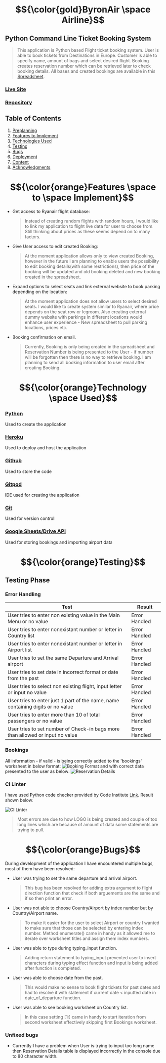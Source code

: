 # $${\color{gold}ByronAir \space Airline}$$

## **Python Command Line Ticket Booking System**

> This application is Python based Flight ticket booking system. User is able to book tickets from Destinations in Europe. Customer is able to specify name, amount of bags and select desired flight. Booking creates reservation number which can be retrieved later to check booking details.
> All bases and created bookings are available in this [Spreadsheet](https://docs.google.com/spreadsheets/d/13a70DgGfpnCKCHinh6Xt_CvlNsL3aNJ22Z5P98DCp1c/edit?usp=sharing).

### [Live Site](https://byron-air-b087f2b64028.herokuapp.com/)

### [Repository](https://github.com/JarekB-dev/byron-air)

## Table of Contents

1. [Preplanning](#ux)
2. [Features to Implement](#features)
3. [Technologies Used](#technologies)
4. [Testing](#testing)
5. [Bugs](#bugs)
6. [Deployment](#deployment)
7. [Content](#resources)
8. [Acknowledgments](#acknowledgments)

<a name="features"></a>

# $${\color{orange}Features \space to \space Implement}$$

- Get access to Ryanair flight database:

  > Instead of creating random flights with random hours, I would like to link my application to flight live data for user to choose from. Still thinking about prices as these seems depend on to many factors.

- Give User access to edit created Booking:

  > At the moment application allows only to view created Booking, however in the future I am planning to enable users the possibility to edit booking details(with some restrictions), then price of the booking will be updated and old booking deleted and new booking created in the spreadsheet.

- Expand options to select seats and link external website to book parking depending on the location:

  > At the moment application does not allow users to select desired seats. I would like to create system similar to Ryanair, where price depends on the seat row or legroom. Also creating external dummy website with parkings in different locations would enhance user experience - New spreadsheet to pull parking locations, prices etc.

- Booking confirmation on email.
  > Currently, Booking is only being created in the spreadsheet and Reservation Number is being presented to the User - if number will be forgotten then there is no way to retrieve booking. I am planning to send all booking information to user email after creating Booking.

<a name="technologies"></a>

# $${\color{orange}Technology \space Used}$$

### [Python](<https://en.wikipedia.org/wiki/Python_(programming_language)>)

Used to create the application

### [Heroku](https://heroku.com)

Used to deploy and host the application

### [Github](https://github.com)

Used to store the code

### [Gitpod](https://gitpod.io)

IDE used for creating the application

### [Git](https://en.wikipedia.org/wiki/Git)

Used for version control

### [Google Sheets/Drive API](https://developers.google.com/sheets/api/reference/rest)

Used for storing bookings and importing airport data

<a name="testing"></a>

# $${\color{orange}Testing}$$

## Testing Phase

### Error Handling

| Test | Result |
|--|--|
|User tries to enter non existing value in the Main Menu or no value |Error Handled|
|User tries to enter nonexistant number or letter in Country list |Error Handled|
|User tries to enter nonexistant number or letter in Airport list |Error Handled|
|User tries to set the same Departure and Arrival airport |Error Handled|
|User tries to set date in incorrect format or date from the past |Error Handled|
|User tries to select non existing flight, input letter or input no value |Error Handled|
|User tries to enter just 1 part of the name, name containing digits or no value |Error Handled|
|User tries to enter more than 10 of total passengers or no value |Error Handled|
|User tries to set number of Check-in bags more than allowed or input no value |Error Handled|


### Bookings

All information - if valid - is being correctly added to the 'bookings' worksheet in below format:
![Booking Format](assets/images/booking-worksheet.png)
and with correct data presented to the user as below:
![Reservation Details](assets/images/reservation_details.png)

### CI Linter

I have used Python code checker provided by Code Institute [Link](https://pep8ci.herokuapp.com/). Result shown below:

![CI Linter](assets/images/ci_linter.png)
>Most errors are due to how LOGO is being created and couple of too long lines which are because of amount of data some statements are trying to pull.

<a name="bugs"></a>

# $${\color{orange}Bugs}$$

During development of the application I have encountered multiple bugs, most of them have been resolved:

- User was trying to set the same departure and arrival airport.
  >This bug has been resolved for adding extra argument to flight direction function that check if both arguements are the same and if so then print an error.

- User was not able to choose Country/Airport by index number but by Country/Airport name.
  > To make it easier for the user to select Airport or country I wanted to make sure that those can be selected by entering index number. Method enumerate() came in handy as it allowed me to iterate over worksheet titles and assign them index numbers.

- User was able to type during typing_input function.
  > Adding return statement to typing_input prevented user to insert characters during typing effect function and input is being added after function is completed.

- User was able to choose date from the past.
  > This would make no sense to book flight tickets for past dates and had to resolve it with statement if current date < inputted date in date_of_departure function.

- User was able to see booking worksheet on Country list.
  > In this case setting [1:] came in handy to start iteration from second worksheet effectively skipping first Bookings worksheet.


### Unfixed bugs

- Currently I have a problem when User is trying to input too long name then Reservation Details table is displayed incorrectly in the console due to 80 character width.